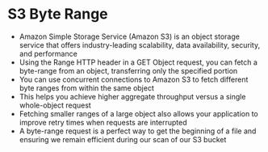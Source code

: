 
# S3 Byte Range
- Amazon Simple Storage Service (Amazon S3) is an object storage service that offers industry-leading scalability, data 
  availability, security, and performance 
- Using the Range HTTP header in a GET Object request, you can fetch a byte-range from an object, transferring only the 
  specified portion
- You can use concurrent connections to Amazon S3 to fetch different byte ranges from within the same object
- This helps you achieve higher aggregate throughput versus a single whole-object request
- Fetching smaller ranges of a large object also allows your application to improve retry times when requests are 
  interrupted 
- A byte-range request is a perfect way to get the beginning of a file and ensuring we remain efficient during our scan 
  of our S3 bucket